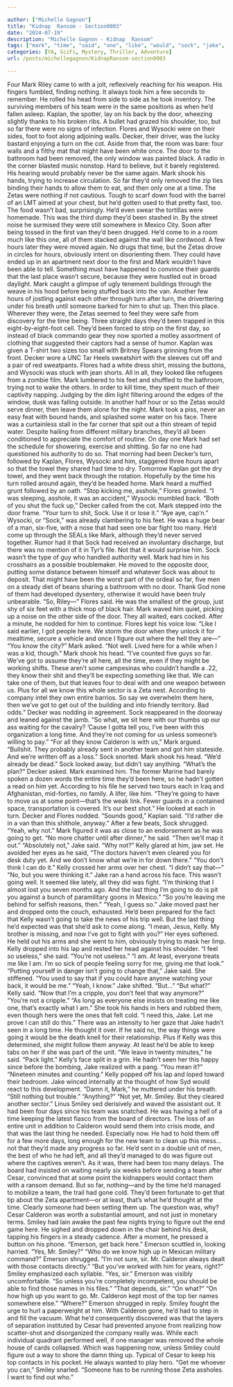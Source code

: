 ```yaml
---

author: ["Michelle Gagnon"]
title: "Kidnap  Ransom - Section0003"
date: "2024-07-19"
description: "Michelle Gagnon - Kidnap  Ransom"
tags: ["mark", "time", "said", "one", "like", "would", "sock", "jake", "kelly", "door", "far", "smiley", "flores", "decker", "turn", "zeta", "got", "going", "team", "back", "know", "calderon", "kaplan", "wysocki", "foot"]
categories: [YA, SciFi, Mystery, Thriller, Adventure]
url: /posts/michellegagnon/KidnapRansom-section0003

---
```



Four
Mark Riley came to with a jolt, reflexively reaching for his weapon. His fingers fumbled, finding nothing. It always took him a few seconds to remember.
He rolled his head from side to side as he took inventory. The surviving members of his team were in the same positions as when he’d fallen asleep. Kaplan, the spotter, lay on his back by the door, wheezing slightly thanks to his broken ribs. A bullet had grazed his shoulder, too, but so far there were no signs of infection. Flores and Wysocki were on their sides, foot to foot along adjoining walls. Decker, their driver, was the lucky bastard enjoying a turn on the cot. Aside from that, the room was bare: four walls and a filthy mat that might have been white once. The door to the bathroom had been removed, the only window was painted black. A radio in the corner blasted music nonstop. Hard to believe, but it barely registered. His hearing would probably never be the same again.
Mark shook his hands, trying to increase circulation. So far they’d only removed the zip ties binding their hands to allow them to eat, and then only one at a time. The Zetas were nothing if not cautious. Tough to scarf down food with the barrel of an LMT aimed at your chest, but he’d gotten used to that pretty fast, too. The food wasn’t bad, surprisingly. He’d even swear the tortillas were homemade.
This was the third dump they’d been stashed in. By the street noise he surmised they were still somewhere in Mexico City. Soon after being tossed in the first van they’d been drugged. He’d come to in a room much like this one, all of them stacked against the wall like cordwood. A few hours later they were moved again. No drugs that time, but the Zetas drove in circles for hours, obviously intent on disorienting them. They could have ended up in an apartment next door to the first and Mark wouldn’t have been able to tell.
Something must have happened to convince their guards that the last place wasn’t secure, because they were hustled out in broad daylight. Mark caught a glimpse of ugly tenement buildings through the weave in his hood before being stuffed back into the van. Another few hours of jostling against each other through turn after turn, the driverttering under his breath until someone barked for him to shut up. Then this place.
Wherever they were, the Zetas seemed to feel they were safe from discovery for the time being. Three straight days they’d been trapped in this eight-by-eight-foot cell. They’d been forced to strip on the first day, so instead of black commando gear they now sported a motley assortment of clothing that suggested their captors had a sense of humor. Kaplan was given a T-shirt two sizes too small with Britney Spears grinning from the front. Decker wore a UNC Tar Heels sweatshirt with the sleeves cut off and a pair of red sweatpants. Flores had a white dress shirt, missing the buttons, and Wysocki was stuck with jean shorts. All in all, they looked like refugees from a zombie film.
Mark lumbered to his feet and shuffled to the bathroom, trying not to wake the others. In order to kill time, they spent much of their captivity napping. Judging by the dim light filtering around the edges of the window, dusk was falling outside. In another half hour or so the Zetas would serve dinner, then leave them alone for the night.
Mark took a piss, never an easy feat with bound hands, and splashed some water on his face. There was a curtainless stall in the far corner that spit out a thin stream of tepid water. Despite hailing from different military branches, they’d all been conditioned to appreciate the comfort of routine. On day one Mark had set the schedule for showering, exercise and shitting. So far no one had questioned his authority to do so.
That morning had been Decker’s turn, followed by Kaplan, Flores, Wysocki and him, staggered three hours apart so that the towel they shared had time to dry. Tomorrow Kaplan got the dry towel, and they went back through the rotation.
Hopefully by the time his turn rolled around again, they’d be headed home. Mark heard a muffled grunt followed by an oath.
“Stop kicking me, asshole,” Flores growled.
“I was sleeping, asshole, it was an accident,” Wysocki mumbled back.
“Both of you shut the fuck up,” Decker called from the cot.
Mark stepped into the door frame. “Your turn to shit, Sock. Use it or lose it.”
“Aye aye, cap’n.” Wysocki, or “Sock,” was already clambering to his feet. He was a huge bear of a man, six-five, with a nose that had seen one bar fight too many. He’d come up through the SEALs like Mark, although they’d never served together. Rumor had it that Sock had received an involuntary discharge, but there was no mention of it in Tyr’s file. Not that it would surprise him. Sock wasn’t the type of guy who handled authority well. Mark had him in his crosshairs as a possible troublemaker.
He moved to the opposite door, putting some distance between himself and whatever Sock was about to deposit. That might have been the worst part of the ordeal so far, five men on a steady diet of beans sharing a bathroom with no door. Thank God none of them had developed dysentery, otherwise it would have been truly unbearable.
“So, Riley—” Flores said. He was the smallest of the group, just shy of six feet with a thick mop of black hair.
Mark waved him quiet, picking up a noise on the other side of the door. They all waited, ears cocked. After a minute, he nodded for him to continue.
Flores kept his voice low. “Like I said earlier, I got people here. We storm the door when they unlock it for mealtime, secure a vehicle and once I figure out where the hell they are—”
“You know the city?” Mark asked.
“Not well. Lived here for a while when I was a kid, though.”
Mark shook his head. “I’ve counted five guys so far. We’ve got to assume they’re all here, all the time, even if they might be working shifts. These aren’t some campesinas who couldn’t handle a .22, they know their shit and they’ll be expecting something like that. We can take one of them, but that leaves four to deal with and one weapon between us. Plus for all we know this whole sector is a Zeta nest. According to company intel they own entire barrios. So say we overwhelm them here, then we’ve got to get out of the building and into friendly territory. Bad odds.”
Decker was nodding in agreement. Sock reappeared in the doorway and leaned against the jamb. “So what, we sit here with our thumbs up our ass waiting for the cavalry? ’Cause I gotta tell you, I’ve been with this organization a long time. And they’re not coming for us unless someone’s willing to pay.”
“For all they know Calderon is with us,” Mark argued.
“Bullshit. They probably already sent in another team and got him stateside. And we’re written off as a loss.” Sock snorted.
Mark shook his head. “We’d already be dead.”
Sock looked away, but didn’t say anything.
“What’s the plan?” Decker asked.
Mark examined him. The former Marine had barely spoken a dozen words the entire time they’d been here, so he hadn’t gotten a read on him yet. According to his file he served two tours each in Iraq and Afghanistan, mid-forties, no family. A lifer, like him. “They’re going to have to move us at some point—that’s the weak link. Fewer guards in a contained space, transportation is covered. It’s our best shot.”
He looked at each in turn. Decker and Flores nodded.
“Sounds good,” Kaplan said. “I’d rather die in a van than this shithole, anyway.”
After a few beats, Sock shrugged. “Yeah, why not.”
Mark figured it was as close to an endorsement as he was going to get. “No more chatter until after dinner,” he said. “Then we’ll map it out.”
“Absolutely not,” Jake said.
“Why not?”
Kelly glared at him, jaw set. He avoided her eyes as he said, “The doctors haven’t even cleared you for desk duty yet. And we don’t know what we’re in for down there.”
“You don’t think I can do it.” Kelly crossed her arms over her chest.
“I didn’t say that—”
“No, but you were thinking it.”
Jake ran a hand across his face. This wasn’t going well. It seemed like lately, all they did was fight. “I’m thinking that I almost lost you seven months ago. And the last thing I’m going to do is pit you against a bunch of paramilitary goons in Mexico.”
“So you’re leaving me behind for selfish reasons, then.”
“Yeah, I guess so.” Jake moved past her and dropped onto the couch, exhausted. He’d been prepared for the fact that Kelly wasn’t going to take the news of his trip well. But the last thing he’d expected was that she’d ask to come along. “I mean, Jesus, Kelly. My brother is missing, and now I’ve got to fight with you?”
Her eyes softened. He held out his arms and she went to him, obviously trying to mask her limp. Kelly dropped into his lap and rested her head against his shoulder. “I feel so useless,” she said.
“You’re not useless.”
“I am. At least, everyone treats me like I am. I’m so sick of people feeling sorry for me, giving me that look.”
“Putting yourself in danger isn’t going to change that,” Jake said.
She stiffened. “You used to say that if you could have anyone watching your back, it would be me.”
“Yeah, I know.” Jake shifted. “But…”
“But what?” Kelly said. “Now that I’m a cripple, you don’t feel that way anymore?”
“You’re not a cripple.”
“As long as everyone else insists on treating me like one, that’s exactly what I am.”
She took his hands in hers and rubbed them, even though hers were the ones that felt cold. “I need this, Jake. Let me prove I can still do this.”
There was an intensity to her gaze that Jake hadn’t seen in a long time. He thought it over. If he said no, the way things were going it would be the death knell for their relationship. Plus if Kelly was this determined, she might follow them anyway. At least he’d be able to keep tabs on her if she was part of the unit.
“We leave in twenty minutes,” he said. “Pack light.”
Kelly’s face split in a grin. He hadn’t seen her this happy since before the bombing, Jake realized with a pang.
“You mean it?”
“Nineteen minutes and counting.”
Kelly popped off his lap and loped toward their bedroom. Jake winced internally at the thought of how Syd would react to this development. “Damn it, Mark,” he muttered under his breath. “Still nothing but trouble.”
“Anything?”
“Not yet, Mr. Smiley. But they cleared another sector.”
Linus Smiley sed derisively and waved the assistant out. It had been four days since his team was snatched. He was having a hell of a time keeping the latest fiasco from the board of directors. The loss of an entire unit in addition to Calderon would send them into crisis mode, and that was the last thing he needed. Especially now. He had to hold them off for a few more days, long enough for the new team to clean up this mess…not that they’d made any progress so far. He’d sent in a double unit of men, the best of who he had left, and all they’d managed to do was figure out where the captives weren’t.
As it was, there had been too many delays. The board had insisted on waiting nearly six weeks before sending a team after Cesar, convinced that at some point the kidnappers would contact them with a ransom demand. But so far, nothing—and by the time he’d managed to mobilize a team, the trail had gone cold. They’d been fortunate to get that tip about the Zeta apartment—or at least, that’s what he’d thought at the time. Clearly someone had been setting them up. The question was, why? Cesar Calderon was worth a substantial amount, and not just in monetary terms. Smiley had lain awake the past few nights trying to figure out the end game here.
He sighed and dropped down in the chair behind his desk, tapping his fingers in a steady cadence. After a moment, he pressed a button on his phone. “Emerson, get back here.”
Emerson scuttled in, looking harried. “Yes, Mr. Smiley?”
“Who do we know high up in Mexican military command?”
Emerson shrugged. “I’m not sure, sir. Mr. Calderon always dealt with those contacts directly.”
“But you’ve worked with him for years, right?” Smiley emphasized each syllable.
“Yes, sir.” Emerson was visibly uncomfortable.
“So unless you’re completely incompetent, you should be able to find those names in his files.”
“That depends, sir.”
“On what?”
“On how high up you want to go. Mr. Calderon kept most of the top tier names somewhere else.”
“Where?”
Emerson shrugged in reply. Smiley fought the urge to hurl a paperweight at him. With Calderon gone, he’d had to step in and fill the vacuum. What he’d consequently discovered was that the layers of separation instituted by Cesar had prevented anyone from realizing how scatter-shot and disorganized the company really was. While each individual quadrant performed well, if one manager was removed the whole house of cards collapsed. Which was happening now, unless Smiley could figure out a way to shore the damn thing up. Typical of Cesar to keep his top contacts in his pocket. He always wanted to play hero.
“Get me whoever you can,” Smiley snarled. “Someone has to be running those Zeta assholes. I want to find out who.”
